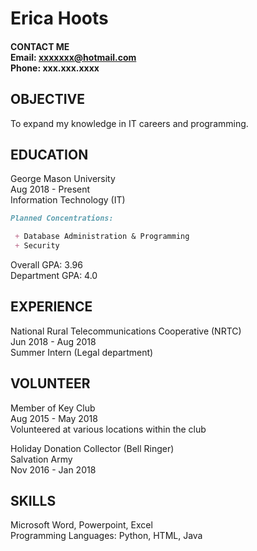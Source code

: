 # Erica Hoots

#### CONTACT ME<br> Email: xxxxxxx@hotmail.com<br> Phone: xxx.xxx.xxxx

## OBJECTIVE
To expand my knowledge in IT careers and programming.

## EDUCATION
George Mason University<br>
Aug 2018 - Present<br>
Information Technology (IT)<br>
```markdown
Planned Concentrations:

 + Database Administration & Programming
 + Security
```
Overall GPA: 3.96<br>
Department GPA: 4.0

## EXPERIENCE
National Rural Telecommunications Cooperative (NRTC)<br>
Jun 2018 - Aug 2018<br>
Summer Intern (Legal department)

## VOLUNTEER
Member of Key Club<br>
Aug 2015 - May 2018<br>
Volunteered at various locations within the club
	
Holiday Donation Collector (Bell Ringer)<br>
Salvation Army<br>
Nov 2016 - Jan 2018

## SKILLS
Microsoft Word, Powerpoint, Excel<br>
Programming Languages: Python, HTML, Java<br>
